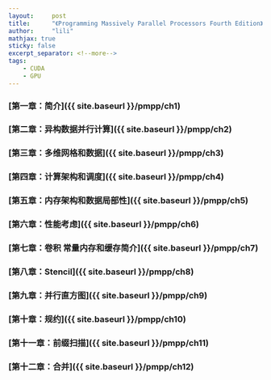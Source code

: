 ```yaml
---
layout:     post
title:      "《Programming Massively Parallel Processors Fourth Edition》学习"
author:     "lili"
mathjax: true
sticky: false
excerpt_separator: <!--more-->
tags:
    - CUDA
    - GPU
---
```




 <!--more-->
 
 
### [第一章：简介]({{ site.baseurl }}/pmpp/ch1)

### [第二章：异构数据并行计算]({{ site.baseurl }}/pmpp/ch2)

### [第三章：多维网格和数据]({{ site.baseurl }}/pmpp/ch3)

### [第四章：计算架构和调度]({{ site.baseurl }}/pmpp/ch4)

### [第五章：内存架构和数据局部性]({{ site.baseurl }}/pmpp/ch5) 

### [第六章：性能考虑]({{ site.baseurl }}/pmpp/ch6) 

### [第七章：卷积 常量内存和缓存简介]({{ site.baseurl }}/pmpp/ch7) 

### [第八章：Stencil]({{ site.baseurl }}/pmpp/ch8) 

### [第九章：并行直方图]({{ site.baseurl }}/pmpp/ch9) 

### [第十章：规约]({{ site.baseurl }}/pmpp/ch10) 

### [第十一章：前缀扫描]({{ site.baseurl }}/pmpp/ch11) 

### [第十二章：合并]({{ site.baseurl }}/pmpp/ch12) 
